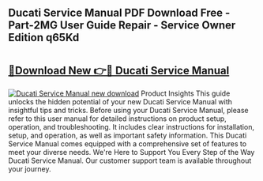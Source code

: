## Ducati Service Manual PDF Download Free - Part-2MG User Guide Repair - Service Owner Edition q65Kd

# <h2><a href="http://bc37192.oget.top/?id=Ducati+Service+Manual">🔗Download New 👉🔴 Ducati Service Manual</a></h2>

[![Ducati Service Manual new download](https://i.imgur.com/5g1atiW.png)](http://bc37192.oget.top/?id=Ducati+Service+Manual)
Product Insights This guide unlocks the hidden potential of your new Ducati Service Manual with insightful tips and tricks. Before using your Ducati Service Manual, please refer to this user manual for detailed instructions on product setup, operation, and troubleshooting. It includes clear instructions for installation, setup, and operation, as well as important safety information. This Ducati Service Manual comes equipped with a comprehensive set of features to meet your diverse needs. We're Here to Support You Every Step of the Way Ducati Service Manual. Our customer support team is available throughout your journey.
